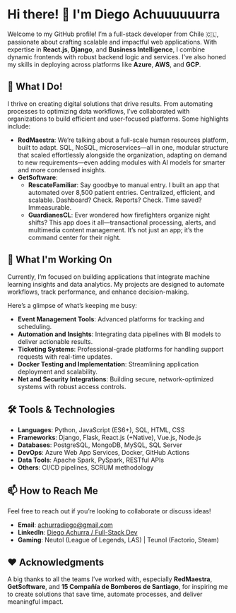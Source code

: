 
# Hi there! 👋 I'm Diego Achuuuuuurra

Welcome to my GitHub profile! I’m a full-stack developer from Chile 🇨🇱, passionate about crafting scalable and impactful web applications. With expertise in **React.js**, **Django**, and **Business Intelligence**, I combine dynamic frontends with robust backend logic and services. I’ve also honed my skills in deploying across platforms like **Azure**, **AWS**, and **GCP**.

## 🚀 What I Do!

I thrive on creating digital solutions that drive results. From automating processes to optimizing data workflows, I’ve collaborated with organizations to build efficient and user-focused platforms. Some highlights include:

- **RedMaestra**: We’re talking about a full-scale human resources platform, built to adapt. SQL, NoSQL, microservices—all in one, modular structure that scaled effortlessly alongside the organization, adapting on demand to new requirements—even adding modules with AI models for smarter and more condensed insights.
- **GetSoftware**: 
  - **RescateFamiliar**: Say goodbye to manual entry. I built an app that automated over 8,500 patient entries. Centralized, efficient, and scalable. Dashboard? Check. Reports? Check. Time saved? Immeasurable.
  - **GuardianesCL**: Ever wondered how firefighters organize night shifts? This app does it all—transactional processing, alerts, and multimedia content management. It’s not just an app; it’s the command center for their night.

## 🌱 What I'm Working On

Currently, I’m focused on building applications that integrate machine learning insights and data analytics. My projects are designed to automate workflows, track performance, and enhance decision-making. 

Here’s a glimpse of what’s keeping me busy:

- **Event Management Tools**: Advanced platforms for tracking and scheduling.
- **Automation and Insights**: Integrating data pipelines with BI models to deliver actionable results.
- **Ticketing Systems**: Professional-grade platforms for handling support requests with real-time updates.
- **Docker Testing and Implementation**: Streamlining application deployment and scalability.
- **Net and Security Integrations**: Building secure, network-optimized systems with robust access controls.

## 🛠️ Tools & Technologies

- **Languages**: Python, JavaScript (ES6+), SQL, HTML, CSS
- **Frameworks**: Django, Flask, React.js (+Native), Vue.js, Node.js
- **Databases**: PostgreSQL, MongoDB, MySQL, SQL Server
- **DevOps**: Azure Web App Services, Docker, GitHub Actions
- **Data Tools**: Apache Spark, PySpark, RESTful APIs
- **Others**: CI/CD pipelines, SCRUM methodology

## 📫 How to Reach Me

Feel free to reach out if you’re looking to collaborate or discuss ideas!

- **Email**: achurradiego@gmail.com
- **LinkedIn**: [Diego Achurra / Full-Stack Dev](https://www.linkedin.com/in/dachurra/)
- **Gaming**: Neutol (League of Legends, LAS) | Teunol (Factorio, Steam) 

## ❤️ Acknowledgments

A big thanks to all the teams I’ve worked with, especially **RedMaestra**, **GetSoftware**, and **15 Compañía de Bomberos de Santiago**, for inspiring me to create solutions that save time, automate processes, and deliver meaningful impact.
